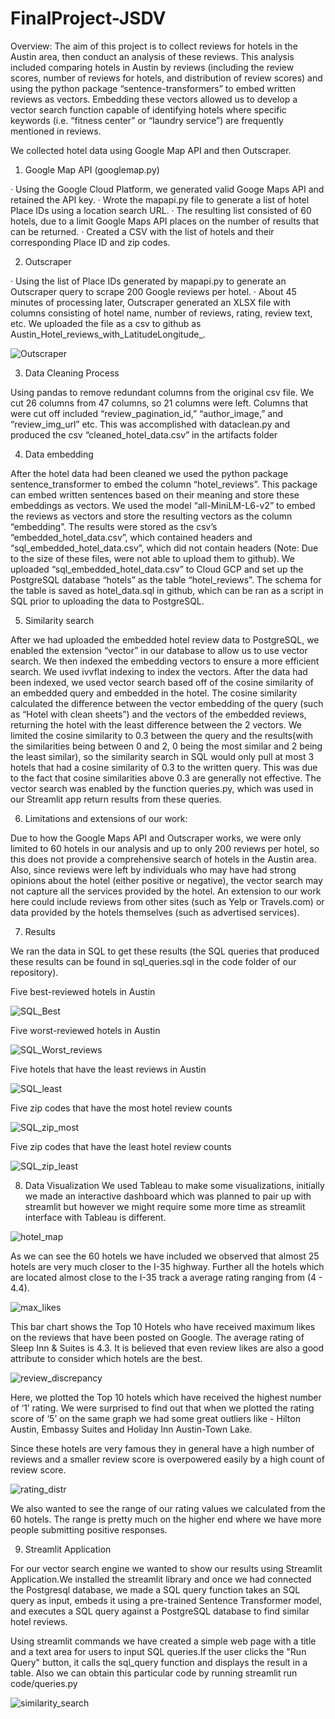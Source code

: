 # FinalProject-JSDV
Overview: The aim of this project is to collect reviews for hotels in the Austin area, then conduct an analysis of these reviews. This analysis included comparing hotels in Austin by reviews (including the review scores, number of reviews for hotels, and distribution of review scores) and using the python package “sentence-transformers” to embed written reviews as vectors. Embedding these vectors allowed us to develop a vector search function capable of identifying hotels where specific keywords (i.e. “fitness center” or “laundry service”) are frequently mentioned in reviews.

We collected hotel data using Google Map API and then Outscraper.
 
1. Google Map API (googlemap.py)
 
·  	Using the Google Cloud Platform, we generated valid Googe Maps API and retained the API key.
·  	Wrote the mapapi.py file to generate a list of hotel Place IDs using a location search URL.
·  	The resulting list consisted of 60 hotels, due to a limit Google Maps API places on the number of results that can be returned.
·  	Created a CSV with the list of hotels and their corresponding Place ID and zip codes.
 
2. Outscraper
 
·  	Using the list of Place IDs generated by mapapi.py to generate an Outscraper query to scrape 200 Google reviews per hotel.
·  	About 45 minutes of processing later, Outscraper generated an XLSX file with columns consisting of hotel name, number of reviews, rating, review text, etc. We uploaded the file as a csv to   github as Austin_Hotel_reviews_with_LatitudeLongitude_.

![Outscraper](https://github.com/JacobMcGill/FinalProject-JSDV/assets/143020777/04069a51-b29f-4e34-a74c-ce53185a94f0)

3. Data Cleaning Process

Using pandas to remove redundant columns from the original csv file. We cut 26 columns from 47 columns, so 21 columns were left. Columns that were cut off included “review_pagination_id,” “author_image,” and “review_img_url” etc. This was accomplished with dataclean.py and produced the csv “cleaned_hotel_data.csv” in the artifacts folder

4. Data embedding

After the hotel data had been cleaned we used the python package sentence_transformer to embed the column “hotel_reviews”. This package can embed written sentences based on their meaning and store these embeddings as vectors. We used the model “all-MiniLM-L6-v2” to embed the reviews as vectors and store the resulting vectors as the column “embedding”. The results were stored as the csv’s “embedded_hotel_data.csv”, which contained headers and “sql_embedded_hotel_data.csv”, which did not contain headers (Note: Due to the size of these files, were not able to upload them to github).  We uploaded “sql_embedded_hotel_data.csv” to Cloud GCP and set up the PostgreSQL database “hotels” as the table “hotel_reviews”. The schema for the table is saved as hotel_data.sql in github, which can be ran as a script in SQL prior to uploading the data to PostgreSQL.  

5. Similarity search

After we had uploaded the embedded hotel review data to PostgreSQL, we enabled the extension “vector” in our database to allow us to use vector search.  We then indexed the embedding vectors to ensure a more efficient search. We used ivvflat indexing to index the vectors. After the data had been indexed, we used vector search based off of the cosine similarity of an embedded query and embedded in the hotel. The cosine similarity calculated the difference between the vector embedding of the query (such as “Hotel with clean sheets”) and the vectors of the embedded reviews, returning the hotel with the least difference between the 2 vectors. We limited the cosine similarity to 0.3 between the query and the results(with the similarities being between 0 and 2, 0 being the most similar and 2 being the least similar), so the similarity search in SQL would only pull at most 3 hotels that had a cosine similarity of 0.3 to the written query. This was due to the fact that cosine similarities above 0.3 are generally not effective. The vector search was enabled by the function queries.py, which was used in our Streamlit app return results from these queries.

6. Limitations and extensions of our work:

Due to how the Google Maps API and Outscraper works, we were only limited to 60 hotels in our analysis and up to only 200 reviews per hotel, so this does not provide a comprehensive search of hotels in the Austin area. Also, since reviews were left by individuals who may have had strong opinions about the hotel (either positive or negative), the vector search may not capture all the services provided by the hotel. An extension to our work here could include reviews from other sites (such as Yelp or Travels.com) or data provided by the hotels themselves (such as advertised services).

7. Results

We ran the data in SQL to get these results (the SQL queries that produced these results can be found in sql_queries.sql in the code folder of our repository).


Five best-reviewed hotels in Austin

![SQL_Best](https://github.com/JacobMcGill/FinalProject-JSDV/assets/143020777/0e69a868-ab1b-4eed-8c07-5abf0f29d6ac)

Five worst-reviewed hotels in Austin

![SQL_Worst_reviews](https://github.com/JacobMcGill/FinalProject-JSDV/assets/143020777/09cb9745-adde-45af-ab84-3dbdf5e17637)

Five hotels that have the least reviews in Austin

![SQL_least](https://github.com/JacobMcGill/FinalProject-JSDV/assets/143020777/6e0d3880-3452-41de-9c88-2ba2a7874d2d)

Five zip codes that have the most hotel review counts

![SQL_zip_most](https://github.com/JacobMcGill/FinalProject-JSDV/assets/143020777/2d31a821-fceb-4cb5-be44-ce95e1cf7288)

Five zip codes that have the least hotel review counts

![SQL_zip_least](https://github.com/JacobMcGill/FinalProject-JSDV/assets/143020777/52108b48-2cd0-406a-afa1-e117f11854a1)

8. Data Visualization
We used Tableau to make some visualizations, initially we made an interactive dashboard which was planned to pair up with streamlit but however we might require some more time as streamlit interface with Tableau is different.

![hotel_map](https://github.com/JacobMcGill/FinalProject-JSDV/assets/143020777/3c7c74d1-160e-4cb1-bb23-e7d61f195f29)

As we can see the 60 hotels we have included we observed that almost 25 hotels are very much closer to the I-35 highway. Further all the hotels which are located almost close to the I-35 track a average rating ranging from (4 - 4.4).

![max_likes](https://github.com/JacobMcGill/FinalProject-JSDV/assets/143020777/94c3ba1f-c2d4-4577-8df9-3c4b542a26b6)

This bar chart shows the Top 10 Hotels who have received maximum likes on the reviews that have been posted on Google. The average rating of Sleep Inn & Suites is 4.3. It is believed that even review likes are also a good attribute to consider which hotels are the best. 

![review_discrepancy](https://github.com/JacobMcGill/FinalProject-JSDV/assets/143020777/1f45b85c-dcc3-4c3e-ae88-424cdd7ff1ee)

Here, we plotted the Top 10 hotels which have received the highest number of ‘1’ rating. We were surprised to find out that when we plotted the rating score of ‘5’ on the same graph we had some great outliers like - Hilton Austin, Embassy Suites and Holiday Inn Austin-Town Lake.

Since these hotels are very famous they in general have a high number of reviews and a smaller review score is overpowered easily by a high count of review score. 

![rating_distr](https://github.com/JacobMcGill/FinalProject-JSDV/assets/143020777/a471fa75-aabd-4a3b-aa7e-37b19a39b3dd)

We also wanted to see the range of our rating values we calculated from the 60 hotels. The range is pretty much on the higher end where we have more people submitting positive responses. 

9. Streamlit Application
   
For our vector search engine we wanted to show our results using Streamlit Application.We installed the streamlit library and once we had connected the Postgresql database, we made a SQL query function takes an SQL query as input, embeds it using a pre-trained Sentence Transformer model, and executes a SQL query against a PostgreSQL database to find similar hotel reviews.

Using streamlit commands we have created a simple web page with a title and a text area for users to input SQL queries.If the user clicks the "Run Query" button, it calls the sql_query function and displays the result in a table. Also we can obtain this particular code by running streamlit run code/queries.py

![similarity_search](https://github.com/JacobMcGill/FinalProject-JSDV/assets/143020777/32aa684b-4848-4c06-9ba1-8b4cfda5e9fb)

